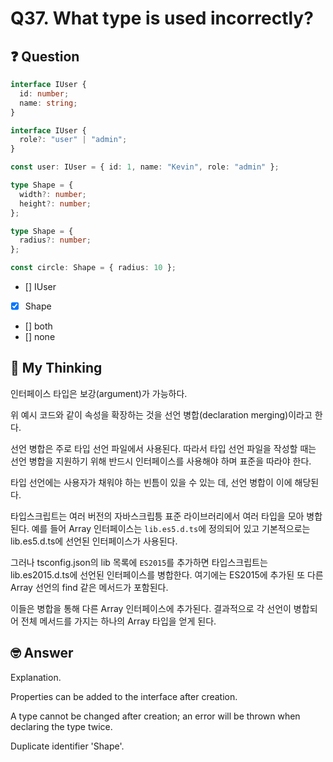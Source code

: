# Q37. What type is used incorrectly?

## ❓ Question

```ts
interface IUser {
  id: number;
  name: string;
}

interface IUser {
  role?: "user" | "admin";
}

const user: IUser = { id: 1, name: "Kevin", role: "admin" };

type Shape = {
  width?: number;
  height?: number;
};

type Shape = {
  radius?: number;
};

const circle: Shape = { radius: 10 };
```

- [] IUser
- [x] Shape
- [] both
- [] none

## 🤔 My Thinking

인터페이스 타입은 보강(argument)가 가능하다.

위 예시 코드와 같이 속성을 확장하는 것을 선언 병합(declaration merging)이라고 한다.

선언 병합은 주로 타입 선언 파일에서 사용된다. 따라서 타입 선언 파일을 작성할 때는 선언 병합을 지원하기 위해 반드시 인터페이스를 사용해야 하며 표준을 따라야 한다.

타입 선언에는 사용자가 채워야 하는 빈틈이 있을 수 있는 데, 선언 병합이 이에 해당된다.

타입스크립트는 여러 버전의 자바스크립틍 표준 라이브러리에서 여러 타입을 모아 병합된다. 예를 들어 Array 인터페이스는 `lib.es5.d.ts`에 정의되어 있고 기본적으로는 lib.es5.d.ts에 선언된 인터페이스가 사용된다.

그러나 tsconfig.json의 lib 목록에 `ES2015`를 추가하면 타입스크립트는 lib.es2015.d.ts에 선언된 인터페이스를 병합한다. 여기에는 ES2015에 추가된 또 다른 Array 선언의 find 같은 메서드가 포함된다.

이들은 병합을 통해 다른 Array 인터페이스에 추가된다. 결과적으로 각 선언이 병합되어 전체 메서드를 가지는 하나의 Array 타입을 얻게 된다.

## 🤓 Answer

Explanation.

Properties can be added to the interface after creation.

A type cannot be changed after creation; an error will be thrown when declaring the type twice.

Duplicate identifier 'Shape'.
